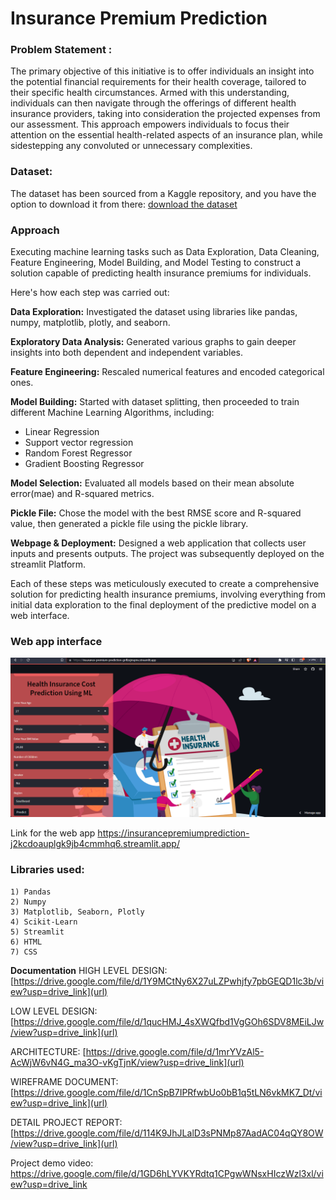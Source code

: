 # Insurance Premium Prediction
### Problem Statement :
The primary objective of this initiative is to offer individuals an insight into the potential financial requirements for their health coverage, tailored to their specific health circumstances. Armed with this understanding, individuals can then navigate through the offerings of different health insurance providers, taking into consideration the projected expenses from our assessment. This approach empowers individuals to focus their attention on the essential health-related aspects of an insurance plan, while sidestepping any convoluted or unnecessary complexities.

### Dataset:
The dataset has been sourced from a Kaggle repository, and you have the option to download it from there: [download the dataset](https://www.kaggle.com/datasets/noordeen/insurance-premium-prediction)

### Approach
Executing machine learning tasks such as Data Exploration, Data Cleaning, Feature Engineering, Model Building, and Model Testing to construct a solution capable of predicting health insurance premiums for individuals.

Here's how each step was carried out:

**Data Exploration:** Investigated the dataset using libraries like pandas, numpy, matplotlib, plotly, and seaborn.

**Exploratory Data Analysis:** Generated various graphs to gain deeper insights into both dependent and independent variables.

**Feature Engineering:** Rescaled numerical features and encoded categorical ones.

**Model Building:** Started with dataset splitting, then proceeded to train different Machine Learning Algorithms, including:
- Linear Regression
- Support vector regression
- Random Forest Regressor
- Gradient Boosting Regressor

**Model Selection:** Evaluated all models based on their mean absolute error(mae) and R-squared metrics.

**Pickle File:** Chose the model with the best RMSE score and R-squared value, then generated a pickle file using the pickle library.

**Webpage & Deployment:** Designed a web application that collects user inputs and presents outputs. The project was subsequently deployed on the streamlit  Platform.

Each of these steps was meticulously executed to create a comprehensive solution for predicting health insurance premiums, involving everything from initial data exploration to the final deployment of the predictive model on a web interface.

### Web app interface 
![alt text](https://github.com/Shekharmeena28/Insurance_premium_prediction/blob/main/Image/Screenshot%202023-06-23%20182904.png)

Link for the web app
https://insurancepremiumprediction-j2kcdoauplgk9jb4cmmhq6.streamlit.app/
### Libraries used:
    1) Pandas
    2) Numpy
    3) Matplotlib, Seaborn, Plotly
    4) Scikit-Learn
    5) Streamlit
    6) HTML
    7) CSS

**Documentation**
HIGH LEVEL DESIGN: [https://drive.google.com/file/d/1Y9MCtNy6X27uLZPwhjfy7pbGEQD1lc3b/view?usp=drive_link](url)

LOW LEVEL DESIGN:[https://drive.google.com/file/d/1qucHMJ_4sXWQfbd1VgGOh6SDV8MEiLJw/view?usp=drive_link](url)


ARCHITECTURE: [https://drive.google.com/file/d/1mrYVzAl5-AcWjW6vN4G_ma3O-vKgTjnK/view?usp=drive_link](url)

WIREFRAME DOCUMENT: [https://drive.google.com/file/d/1CnSpB7IPRfwbUo0bB1q5tLN6vkMK7_Dt/view?usp=drive_link](url)

DETAIL PROJECT REPORT: [https://drive.google.com/file/d/114K9JhJLalD3sPNMp87AadAC04qQY8OW/view?usp=drive_link](url)

Project demo video: https://drive.google.com/file/d/1GD6hLYVKYRdtq1CPgwWNsxHIczWzl3xl/view?usp=drive_link

